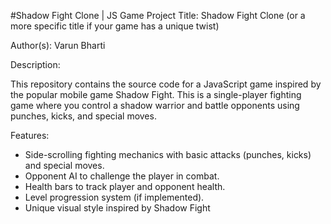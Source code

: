 #Shadow Fight Clone | JS Game
Project Title: Shadow Fight Clone (or a more specific title if your game has a unique twist)

Author(s):  Varun Bharti

Description:

This repository contains the source code for a JavaScript game inspired by the popular mobile game Shadow Fight. This is a single-player fighting game where you control a shadow warrior and battle opponents using punches, kicks, and special moves.

Features:

* Side-scrolling fighting mechanics with basic attacks (punches, kicks) and special moves.
* Opponent AI to challenge the player in combat.
* Health bars to track player and opponent health.
* Level progression system (if implemented).
* Unique visual style inspired by Shadow Fight 

